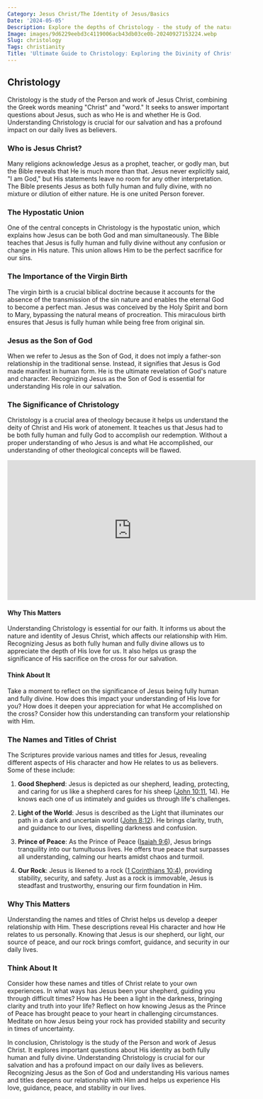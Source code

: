 ```yaml
---
Category: Jesus Christ/The Identity of Jesus/Basics
Date: '2024-05-05'
Description: Explore the depths of Christology - the study of the nature and person of Jesus Christ - in this insightful article delving into theological perspectives and historical significance.
Image: images/9d6229eebd3c4119006acb43db03ce0b-20240927153224.webp
Slug: christology
Tags: christianity
Title: 'Ultimate Guide to Christology: Exploring the Divinity of Christ'
---
```


## Christology

Christology is the study of the Person and work of Jesus Christ, combining the Greek words meaning "Christ" and "word." It seeks to answer important questions about Jesus, such as who He is and whether He is God. Understanding Christology is crucial for our salvation and has a profound impact on our daily lives as believers.

### Who is Jesus Christ?

Many religions acknowledge Jesus as a prophet, teacher, or godly man, but the Bible reveals that He is much more than that. Jesus never explicitly said, "I am God," but His statements leave no room for any other interpretation. The Bible presents Jesus as both fully human and fully divine, with no mixture or dilution of either nature. He is one united Person forever.

### The Hypostatic Union

One of the central concepts in Christology is the hypostatic union, which explains how Jesus can be both God and man simultaneously. The Bible teaches that Jesus is fully human and fully divine without any confusion or change in His nature. This union allows Him to be the perfect sacrifice for our sins.

### The Importance of the Virgin Birth

The virgin birth is a crucial biblical doctrine because it accounts for the absence of the transmission of the sin nature and enables the eternal God to become a perfect man. Jesus was conceived by the Holy Spirit and born to Mary, bypassing the natural means of procreation. This miraculous birth ensures that Jesus is fully human while being free from original sin.

### Jesus as the Son of God

When we refer to Jesus as the Son of God, it does not imply a father-son relationship in the traditional sense. Instead, it signifies that Jesus is God made manifest in human form. He is the ultimate revelation of God's nature and character. Recognizing Jesus as the Son of God is essential for understanding His role in our salvation.

### The Significance of Christology

Christology is a crucial area of theology because it helps us understand the deity of Christ and His work of atonement. It teaches us that Jesus had to be both fully human and fully God to accomplish our redemption. Without a proper understanding of who Jesus is and what He accomplished, our understanding of other theological concepts will be flawed.


<iframe width="560" height="315" src="https://www.youtube.com/embed/SMaUeT1zl9w" frameborder="0" allow="autoplay; encrypted-media" allowfullscreen></iframe>


#### Why This Matters

Understanding Christology is essential for our faith. It informs us about the nature and identity of Jesus Christ, which affects our relationship with Him. Recognizing Jesus as both fully human and fully divine allows us to appreciate the depth of His love for us. It also helps us grasp the significance of His sacrifice on the cross for our salvation.

#### Think About It

Take a moment to reflect on the significance of Jesus being fully human and fully divine. How does this impact your understanding of His love for you? How does it deepen your appreciation for what He accomplished on the cross? Consider how this understanding can transform your relationship with Him.

### The Names and Titles of Christ

The Scriptures provide various names and titles for Jesus, revealing different aspects of His character and how He relates to us as believers. Some of these include:

1. **Good Shepherd**: Jesus is depicted as our shepherd, leading, protecting, and caring for us like a shepherd cares for his sheep ([John 10:11](https://www.bibleref.com/John/10/John-10-11.html), 14). He knows each one of us intimately and guides us through life's challenges.

2. **Light of the World**: Jesus is described as the Light that illuminates our path in a dark and uncertain world ([John 8:12](https://www.bibleref.com/John/8/John-8-12.html)). He brings clarity, truth, and guidance to our lives, dispelling darkness and confusion.

3. **Prince of Peace**: As the Prince of Peace ([Isaiah 9:6](https://www.bibleref.com/Isaiah/9/Isaiah-9-6.html)), Jesus brings tranquility into our tumultuous lives. He offers true peace that surpasses all understanding, calming our hearts amidst chaos and turmoil.

4. **Our Rock**: Jesus is likened to a rock ([1 Corinthians 10:4](https://www.bibleref.com/1-Corinthians/10/1-Corinthians-10-4.html)), providing stability, security, and safety. Just as a rock is immovable, Jesus is steadfast and trustworthy, ensuring our firm foundation in Him.

### Why This Matters

Understanding the names and titles of Christ helps us develop a deeper relationship with Him. These descriptions reveal His character and how He relates to us personally. Knowing that Jesus is our shepherd, our light, our source of peace, and our rock brings comfort, guidance, and security in our daily lives.

### Think About It

Consider how these names and titles of Christ relate to your own experiences. In what ways has Jesus been your shepherd, guiding you through difficult times? How has He been a light in the darkness, bringing clarity and truth into your life? Reflect on how knowing Jesus as the Prince of Peace has brought peace to your heart in challenging circumstances. Meditate on how Jesus being your rock has provided stability and security in times of uncertainty.

In conclusion, Christology is the study of the Person and work of Jesus Christ. It explores important questions about His identity as both fully human and fully divine. Understanding Christology is crucial for our salvation and has a profound impact on our daily lives as believers. Recognizing Jesus as the Son of God and understanding His various names and titles deepens our relationship with Him and helps us experience His love, guidance, peace, and stability in our lives.